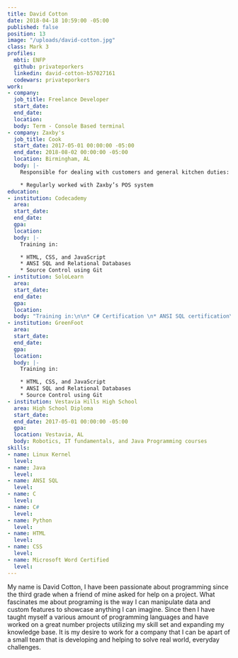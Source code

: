 ```yaml
---
title: David Cotton
date: 2018-04-18 10:59:00 -05:00
published: false
position: 13
image: "/uploads/david-cotton.jpg"
class: Mark 3
profiles:
  mbti: ENFP
  github: privateporkers
  linkedin: david-cotton-b57027161
  codewars: privateporkers
work:
- company: 
  job_title: Freelance Developer
  start_date: 
  end_date: 
  location: 
  body: Term - Console Based terminal
- company: Zaxby's
  job_title: Cook
  start_date: 2017-05-01 00:00:00 -05:00
  end_date: 2018-08-02 00:00:00 -05:00
  location: Birmingham, AL
  body: |-
    Responsible for dealing with customers and general kitchen duties:

    * Regularly worked with Zaxby’s POS system
education:
- institution: Codecademy
  area: 
  start_date: 
  end_date: 
  gpa: 
  location: 
  body: |-
    Training in:

    * HTML, CSS, and JavaScript
    * ANSI SQL and Relational Databases
    * Source Control using Git
- institution: SoloLearn
  area: 
  start_date: 
  end_date: 
  gpa: 
  location: 
  body: "Training in:\n\n* C# Certification \n* ANSI SQL certification\n* Java - Certification"
- institution: GreenFoot
  area: 
  start_date: 
  end_date: 
  gpa: 
  location: 
  body: |-
    Training in:

    * HTML, CSS, and JavaScript
    * ANSI SQL and Relational Databases
    * Source Control using Git
- institution: Vestavia Hills High School
  area: High School Diploma
  start_date: 
  end_date: 2017-05-01 00:00:00 -05:00
  gpa: 
  location: Vestavia, AL
  body: Robotics, IT fundamentals, and Java Programming courses
skills:
- name: Linux Kernel
  level: 
- name: Java
  level: 
- name: ANSI SQL
  level: 
- name: C
  level: 
- name: C#
  level: 
- name: Python
  level: 
- name: HTML
  level: 
- name: CSS
  level: 
- name: Microsoft Word Certified
  level: 
---
```


My name is David Cotton, I have been passionate about programming since the third grade when a friend of mine asked for help on a project. What fascinates me about programing is the  way I can  manipulate data and custom features to showcase anything I can imagine. Since then I have taught myself a various amount of programming languages and have worked on a great number projects utilizing my skill set and expanding my knowledge base. It is my desire to work for a company that I can be apart of a small team that is developing and helping to solve real world, everyday challenges.